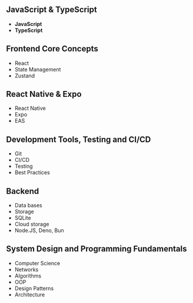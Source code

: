 ## JavaScript & TypeScript
- **JavaScript**
- **TypeScript**
## Frontend Core Concepts
- React
- State Management
- Zustand
## React Native & Expo
- React Native
- Expo
- EAS
## Development Tools, Testing and CI/CD
- Git
- CI/CD 
- Testing
- Best Practices
## Backend
- Data bases
- Storage
- SQLite
- Cloud storage
- Node.JS, Deno, Bun

## System Design and Programming Fundamentals
- Computer Science
- Networks
- Algorithms
- OOP
- Design Patterns
- Architecture
